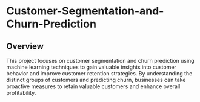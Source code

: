 # Customer-Segmentation-and-Churn-Prediction
## Overview
This project focuses on customer segmentation and churn prediction using machine learning techniques to gain valuable insights into customer behavior and improve customer retention strategies. By understanding the distinct groups of customers and predicting churn, businesses can take proactive measures to retain valuable customers and enhance overall profitability.
